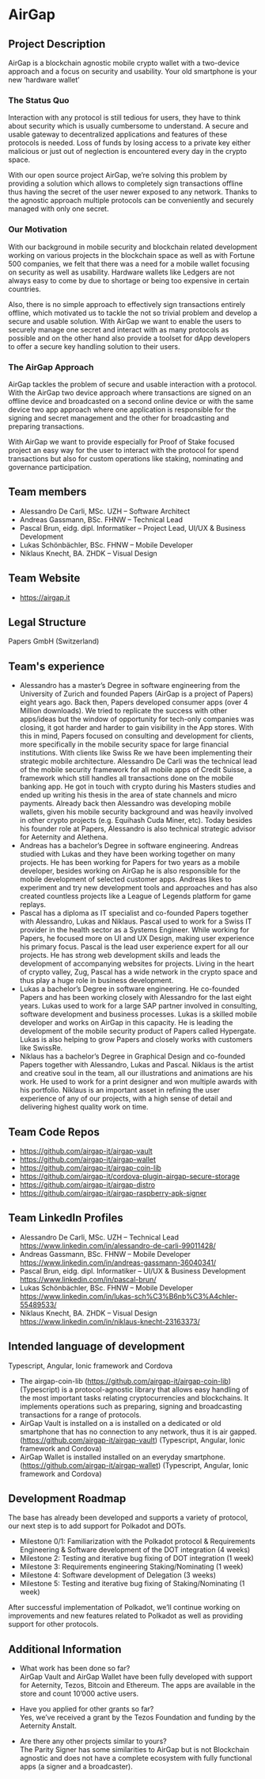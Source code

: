 # AirGap

## Project Description

AirGap is a blockchain agnostic mobile crypto wallet with a two-device approach and a focus on security and usability. Your old smartphone is your new ‘hardware wallet’

### The Status Quo

Interaction with any protocol is still tedious for users, they have to think about security which is usually cumbersome to understand. A secure and usable gateway to decentralized applications and features of these protocols is needed. Loss of funds by losing access to a private key either malicious or just out of neglection is encountered every day in the crypto space.

With our open source project AirGap, we’re solving this problem by providing a solution which allows to completely sign transactions offline thus having the secret of the user newer exposed to any network. Thanks to the agnostic approach multiple protocols can be conveniently and securely managed with only one secret.

### Our Motivation

With our background in mobile security and blockchain related development working on various projects in the blockchain space as well as with Fortune 500 companies, we felt that there was a need for a mobile wallet focusing on security as well as usability. Hardware wallets like Ledgers are not always easy to come by due to shortage or being too expensive in certain countries.

Also, there is no simple approach to effectively sign transactions entirely offline, which motivated us to tackle the not so trivial problem and develop a secure and usable solution. With AirGap we want to enable the users to securely manage one secret and interact with as many protocols as possible and on the other hand also provide a toolset for dApp developers to offer a secure key handling solution to their users.

### The AirGap Approach

AirGap tackles the problem of secure and usable interaction with a protocol. With the AirGap two device approach where transactions are signed on an offline device and broadcasted on a second online device or with the same device two app approach where one application is responsible for the signing and secret management and the other for broadcasting and preparing transactions.

With AirGap we want to provide especially for Proof of Stake focused project an easy way for the user to interact with the protocol for spend transactions but also for custom operations like staking, nominating and governance participation.

## Team members

- Alessandro De Carli, MSc. UZH – Software Architect
- Andreas Gassmann, BSc. FHNW – Technical Lead
- Pascal Brun, eidg. dipl. Informatiker – Project Lead, UI/UX & Business Development
- Lukas Schönbächler, BSc. FHNW – Mobile Developer
- Niklaus Knecht, BA. ZHDK – Visual Design

## Team Website

- https://airgap.it

## Legal Structure

Papers GmbH (Switzerland)

## Team's experience

- Alessandro has a master’s Degree in software engineering from the University of Zurich and founded Papers (AirGap is a project of Papers) eight years ago. Back then, Papers developed consumer apps (over 4 Million downloads). We tried to replicate the success with other apps/ideas but the window of opportunity for tech-only companies was closing, it got harder and harder to gain visibility in the App stores. With this in mind, Papers focused on consulting and development for clients, more specifically in the mobile security space for large financial institutions. With clients like Swiss Re we have been implementing their strategic mobile architecture. Alessandro De Carli was the technical lead of the mobile security framework for all mobile apps of Credit Suisse, a framework which still handles all transactions done on the mobile banking app. He got in touch with crypto during his Masters studies and ended up writing his thesis in the area of state channels and micro payments. Already back then Alessandro was developing mobile wallets, given his mobile security background and was heavily involved in other crypto projects (e.g. Equihash Cuda Miner, etc). Today besides his founder role at Papers, Alessandro is also technical strategic advisor for Aeternity and Alethena.
- Andreas has a bachelor’s Degree in software engineering. Andreas studied with Lukas and they have been working together on many projects. He has been working for Papers for two years as a mobile developer, besides working on AirGap he is also responsible for the mobile development of selected customer apps. Andreas likes to experiment and try new development tools and approaches and has also created countless projects like a League of Legends platform for game replays.
- Pascal has a diploma as IT specialist and co-founded Papers together with Alessandro, Lukas and Niklaus. Pascal used to work for a Swiss IT provider in the health sector as a Systems Engineer. While working for Papers, he focused more on UI and UX Design, making user experience his primary focus. Pascal is the lead user experience expert for all our projects. He has strong web development skills and leads the development of accompanying websites for projects. Living in the heart of crypto valley, Zug, Pascal has a wide network in the crypto space and thus play a huge role in business development.
- Lukas a bachelor’s Degree in software engineering. He co-founded Papers and has been working closely with Alessandro for the last eight years. Lukas used to work for a large SAP partner involved in consulting, software development and business processes. Lukas is a skilled mobile developer and works on AirGap in this capacity. He is leading the development of the mobile security product of Papers called Hypergate. Lukas is also helping to grow Papers and closely works with customers like SwissRe.
- Niklaus has a bachelor’s Degree in Graphical Design and co-founded Papers together with Alessandro, Lukas and Pascal. Niklaus is the artist and creative soul in the team, all our illustrations and animations are his work. He used to work for a print designer and won multiple awards with his portfolio. Niklaus is an important asset in refining the user experience of any of our projects, with a high sense of detail and delivering highest quality work on time.

## Team Code Repos

- https://github.com/airgap-it/airgap-vault
- https://github.com/airgap-it/airgap-wallet
- https://github.com/airgap-it/airgap-coin-lib
- https://github.com/airgap-it/cordova-plugin-airgap-secure-storage
- https://github.com/airgap-it/airgap-distro
- https://github.com/airgap-it/airgap-raspberry-apk-signer

## Team LinkedIn Profiles

- Alessandro De Carli, MSc. UZH – Technical Lead https://www.linkedin.com/in/alessandro-de-carli-99011428/
- Andreas Gassmann, BSc. FHNW – Mobile Developer https://www.linkedin.com/in/andreas-gassmann-36040341/
- Pascal Brun, eidg. dipl. Informatiker – UI/UX & Business Development https://www.linkedin.com/in/pascal-brun/
- Lukas Schönbächler, BSc. FHNW – Mobile Developer https://www.linkedin.com/in/lukas-sch%C3%B6nb%C3%A4chler-55489533/
- Niklaus Knecht, BA. ZHDK – Visual Design https://www.linkedin.com/in/niklaus-knecht-23163373/

## Intended language of development

Typescript, Angular, Ionic framework and Cordova

- The airgap-coin-lib (https://github.com/airgap-it/airgap-coin-lib) (Typescript) is a protocol-agnostic library that allows easy handling of the most important tasks relating cryptocurrencies and blockchains. It implements operations such as preparing, signing and broadcasting transactions for a range of protocols.
- AirGap Vault is installed on a is installed on a dedicated or old smartphone that has no connection to any network, thus it is air gapped. (https://github.com/airgap-it/airgap-vault) (Typescript, Angular, Ionic framework and Cordova)
- AirGap Wallet is installed installed on an everyday smartphone. (https://github.com/airgap-it/airgap-wallet) (Typescript, Angular, Ionic framework and Cordova)

## Development Roadmap

The base has already been developed and supports a variety of protocol, our next step is to add support for Polkadot and DOTs.

- Milestone 0/1: Familiarization with the Polkadot protocol & Requirements Engineering & Software development of the DOT integration (4 weeks)
- Milestone 2: Testing and iterative bug fixing of DOT integration (1 week)
- Milestone 3: Requirements engineering Staking/Nominating (1 week)
- Milestone 4: Software development of Delegation (3 weeks)
- Milestone 5: Testing and iterative bug fixing of Staking/Nominating (1 week)

After successful implementation of Polkadot, we’ll continue working on improvements and new features related to Polkadot as well as providing support for other protocols.

## Additional Information

- What work has been done so far?  
  AirGap Vault and AirGap Wallet have been fully developed with support for Aeternity, Tezos, Bitcoin and Ethereum. The apps are available in the store and count 10’000 active users.

- Have you applied for other grants so far?  
  Yes, we’ve received a grant by the Tezos Foundation and funding by the Aeternity Anstalt.

- Are there any other projects similar to yours?  
  The Parity Signer has some similarities to AirGap but is not Blockchain agnostic and does not have a complete ecosystem with fully functional apps (a signer and a broadcaster).
